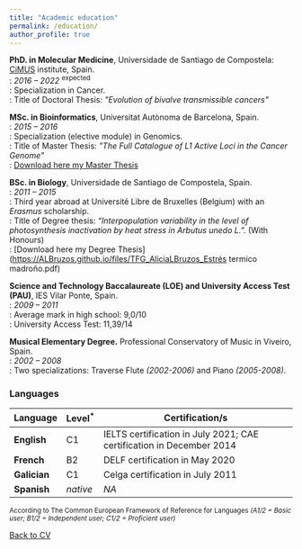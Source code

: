 ```yaml
---
title: "Academic education"
permalink: /education/
author_profile: true
---
```


**PhD. in Molecular Medicine**, Universidade de Santiago de Compostela: [CiMUS](https://www.usc.es/cimus/en) institute, Spain.  
:   *2016 – 2022* <sup>expected</sup>  
:   Specialization in Cancer.  
:   Title of Doctoral Thesis: _"Evolution of bivalve transmissible cancers"_  

**MSc. in Bioinformatics**, Universitat Autònoma de Barcelona, Spain.  
:   *2015 – 2016*	  
:   Specialization (elective module) in Genomics.  
:   Title of Master Thesis: _"The Full Catalogue of L1 Active Loci in the Cancer Genome"_  
:   [Download here my Master Thesis](https://ALBruzos.github.io/files/TFM_AliciaLBruzos_CatalogueL1inCancer.pdf)

**BSc. in Biology**, Universidade de Santiago de Compostela, Spain.  
:   *2011 – 2015* 	
:   Third year abroad at Université Libre de Bruxelles (Belgium) with an _Erasmus_ scholarship.  
:   Title of Degree thesis: _“Interpopulation variability in the level of photosynthesis inactivation by heat stress in Arbutus unedo L.”._ (With Honours)  
:   [Download here my Degree Thesis](https://ALBruzos.github.io/files/TFG_AliciaLBruzos_Estrés termico madroño.pdf)
  
**Science and Technology Baccalaureate (LOE) and University Access Test (PAU)**, IES Vilar Ponte, Spain.  
:   *2009 – 2011*  
:   Average mark in high school: 9,0/10  
:   University Access Test: 11,39/14  

**Musical Elementary Degree.** Professional Conservatory of Music in Viveiro, Spain.  
:   *2002 – 2008*  
:   Two specializations: Traverse Flute _(2002-2006)_ and Piano _(2005-2008)_.  

### Languages

| Language | Level<sup>*</sup> | Certification/s |
| ------------- | ------------- | ------------- | 
| **English** | C1 | IELTS certification in July 2021; CAE certification in December 2014 |
| **French** | B2 | DELF certification in May 2020 |
| **Galician** | C1 | Celga certification in July 2011 |
| **Spanish** | _native_ | _NA_ |

<sup>According to The Common European Framework of Reference for Languages *(A1/2 = Basic user; B1/2 = Independent user; C1/2 = Proficient user)* </sup> 

[Back to CV](https://albruzos.github.io/cv/)
